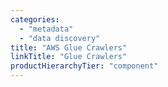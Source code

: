 ```yaml
---
categories:
  - "metadata"
  - "data discovery"
title: "AWS Glue Crawlers"
linkTitle: "Glue Crawlers"
productHierarchyTier: "component"
---
```

